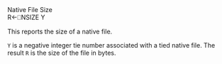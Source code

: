 <div class="heading">
  <div class="name">Native File Size</div>
  <div class="command">R←⎕NSIZE Y</div>
</div>

This reports the size of a native file.

`Y` is a negative integer tie number associated with a tied native file.  The result `R` is the size of the file in bytes.
